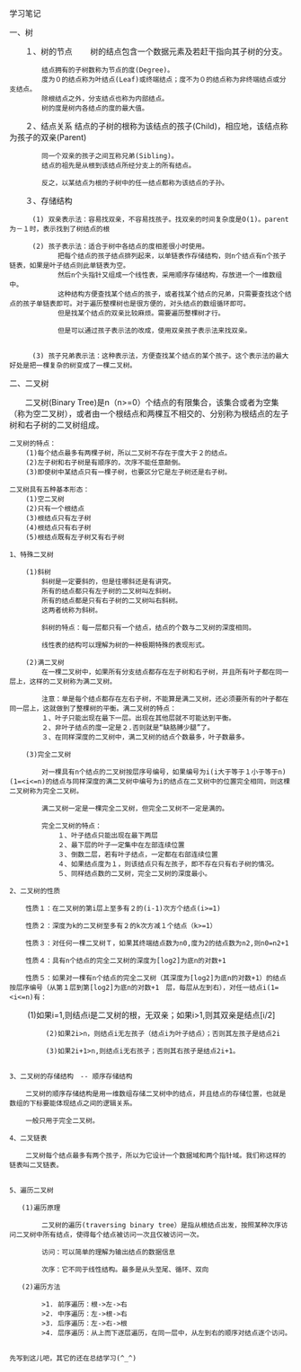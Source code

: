 学习笔记


一、树

　　１、树的节点
		　　树的结点包含一个数据元素及若赶干指向其子树的分支。

			结点拥有的子树数称为节点的度(Degree)。
			度为０的结点称为叶结点(Leaf)或终端结点；度不为０的结点称为非终端结点或分支结点。
			除根结点之外，分支结点也称为内部结点。
			树的度是树内各结点的度的最大值。

　　２、结点关系
			结点的子树的根称为该结点的孩子(Child)，相应地，该结点称为孩子的双亲(Parent)

			同一个双亲的孩子之间互称兄弟(Sibling)。
			结点的祖先是从根到该结点所经分支上的所有结点。

			反之，以某结点为根的子树中的任一结点都称为该结点的子孙。

　　３、存储结构
  
		　(1) 双亲表示法：容易找双亲，不容易找孩子。找双亲的时间复杂度是O(1)。parent为－１时，表示找到了树结点的根
		
		　(2) 孩子表示法：适合于树中各结点的度相差很小时使用。
				把每个结点的孩子结点排列起来，以单链表作存储结构，则n个结点有n个孩子链表，如果是叶子结点则此单链表为空。
				然后n个头指针又组成一个线性表，采用顺序存储结构，存放进一个一维数组中。
				这种结构方便查找某个结点的孩子，或者找某个结点的兄弟，只需要查找这个结点的孩子单链表即可。对于遍历整棵树也是很方便的，对头结点的数组循环即可。		
				但是找某个结点的双亲比较麻烦。需要遍历整棵树才行。

				但是可以通过孩子表示法的改成，使用双亲孩子表示法来找双亲。

		
		　(3) 孩子兄弟表示法：这种表示法，方便查找某个结点的某个孩子。这个表示法的最大好处是把一棵复杂的树变成了一棵二叉树。
		
二、二叉树

　　二叉树(Binary Tree)是n（n>=0）个结点的有限集合，该集合或者为空集（称为空二叉树），或者由一个根结点和两棵互不相交的、分别称为根结点的左子树和右子树的二叉树组成。

	二叉树的特点：
		(1)每个结点最多有两棵子树，所以二叉树不存在于度大于２的结点。
		(2)左子树和右子树是有顺序的，次序不能任意颠倒。
		(3)即使树中某结点只有一棵子树，也要区分它是左子树还是右子树。

	二叉树具有五种基本形态：
		(1)空二叉树
		(2)只有一个根结点
		(3)根结点只有左子树
		(4)根结点只有右子树
		(5)根结点既有左子树又有右子树
		
	1、特殊二叉树
	    
		(1)斜树
			斜树是一定要斜的，但是往哪斜还是有讲究。
			所有的结点都只有左子树的二叉树叫左斜树。
			所有的结点都是只有右子树的二叉树叫右斜树。
			这两者统称为斜树。

			斜树的特点：每一层都只有一个结点，结点的个数与二叉树的深度相同。

			线性表的结构可以理解为树的一种极期特殊的表现形式。
			
		(2)满二叉树
			在一棵二叉树中，如果所有分支结点都存在左子树和右子树，并且所有叶子都在同一层上，这样的二叉树称为满二叉树。

			注意：单是每个结点都存在左右子树，不能算是满二叉树，还必须要所有的叶子都在同一层上，这就做到了整棵树的平衡。满二叉树的特点：
			１、叶子只能出现在最下一层。出现在其他层就不可能达到平衡。
			２、非叶子结点的度一定是２.否则就是“缺胳膊少腿”了。
			３、在同样深度的二叉树中，满二叉树的结点个数最多，叶子数最多。
			
		(3)完全二叉树
		
			对一棵具有n个结点的二叉树按层序号编号，如果编号为i(i大于等于１小于等于n)(1=<i<=n)的结点与同样深度的满二叉树中编号为i的结点在二叉树中的位置完全相同，则这棵二叉树称为完全二叉树。

			满二叉树一定是一棵完全二叉树，但完全二叉树不一定是满的。

			完全二叉树的特点：
				１、叶子结点只能出现在最下两层
				２、最下层的叶子一定集中在左部连续位置
				３、倒数二层，若有叶子结点，一定都在右部连续位置
				４、如果结点度为１，则该结点只有左孩子，即不存在只有右子树的情况。
				５、同样结点数的二叉树，完全二叉树的深度最小。
	
	2、二叉树的性质
	
		性质１：在二叉树的第i层上至多有２的(i-1)次方个结点(i>=1)

		性质２：深度为k的二叉树至多有２的k次方减１个结点（k>=1）

		性质３：对任何一棵二叉树Ｔ，如果其终端结点数为n0,度为2的结点数为n2,则n0=n2+1

		性质４：具有n个结点的完全二叉树的深度为[log2]为底n的对数+1

		性质５：如果对一棵有n个结点的完全二叉树（其深度为[log2]为底n的对数+1）的结点按层序编号（从第１层到第[log2]为底n的对数+1　层，每层从左到右），对任一结点i(1=<i<=n)有：
		
　　			(1)如果i=1,则结点i是二叉树的根，无双亲；如果i>1,则其双亲是结点[i/2]　
			
			 (2)如果2i>n，则结点i无左孩子（结点i为叶子结点）；否则其左孩子是结点2i
				
			 (3)如果2i+1>n,则结点i无右孩子；否则其右孩子是结点2i+1。
				
	
	3、二叉树的存储结构　-- 顺序存储结构
	
		二叉树的顺序存储结构是用一维数组存储二叉树中的结点，并且结点的存储位置，也就是数组的下标要能体现结点之间的逻辑关系。

		一般只用于完全二叉树。
	
	4、二叉链表
	
		二叉树每个结点最多有两个孩子，所以为它设计一个数据域和两个指针域。我们称这样的链表叫二叉链表。

	
	5、遍历二叉树
	
	   (1)遍历原理
	   
			二叉树的遍历(traversing binary tree）是指从根结点出发，按照某种次序访问二叉树中所有结点，使得每个结点被访问一次且仅被访问一次。

			访问：可以简单的理解为输出结点的数据信息

			次序：它不同于线性结构。最多是从头至尾、循环、双向
			
	   (2)遍历方法
	   
			>1. 前序遍历：根->左->右
			>2. 中序遍历：左->根->右
			>3. 后序遍历：左->右->根
			>4. 层序遍历：从上而下逐层遍历，在同一层中，从左到右的顺序对结点逐个访问。
			
			
	先写到这儿吧，其它的还在总结学习(^_^)
		
		
　　
